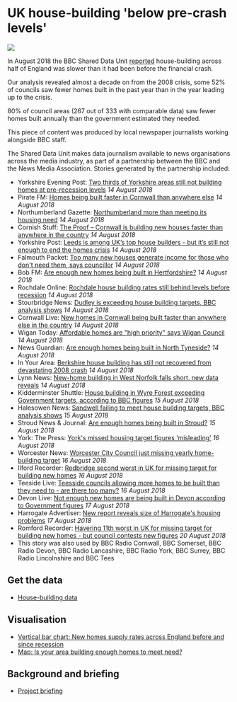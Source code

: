 # UK house-building 'below pre-crash levels'

![](https://ichef.bbci.co.uk/news/624/cpsprodpb/08CB/production/_102815220_map-housebuildmap3-nc.jpg)

In August 2018 the BBC Shared Data Unit [reported](https://www.bbc.co.uk/news/uk-england-45050276) house-building across half of England was slower than it had been before the financial crash.

Our analysis revealed almost a decade on from the 2008 crisis, some 52% of councils saw fewer homes built in the past year than in the year leading up to the crisis.

80% of council areas (267 out of 333 with comparable data) saw fewer homes built annually than the government estimated they needed.

This piece of content was produced by local newspaper journalists working alongside BBC staff.

The Shared Data Unit makes data journalism available to news organisations across the media industry, as part of a partnership between the BBC and the News Media Association. Stories generated by the partnership included:

* Yorkshire Evening Post: [Two thirds of Yorkshire areas still not building homes at pre-recession levels](https://www.yorkshirepost.co.uk/news/politics/two-thirds-of-yorkshire-areas-still-not-building-homes-at-pre-recession-levels-1-9299657) *14 August 2018* 
* Pirate FM: [Homes being built faster in Cornwall than anywhere else](https://www.piratefm.co.uk/news/latest-news/2658597/homes-being-built-faster-in-cornwall-than-anywhere-else/) *14 August 2018*
* Northumberland Gazette: [Northumberland more than meeting its housing need](https://www.northumberlandgazette.co.uk/news/northumberland-more-than-meeting-its-housing-need-1-9298991) *14 August 2018*
* Cornish Stuff: [The Proof – Cornwall is building new houses faster than anywhere in the country](https://cornishstuff.com/2018/08/14/are-we-building-enough-homes/) *14 August 2018*
* Yorkshire Post: [Leeds is among UK’s top house builders - but it’s still not enough to end the homes crisis](https://www.yorkshireeveningpost.co.uk/news/politics/leeds-is-among-uk-s-top-house-builders-but-it-s-still-not-enough-to-end-the-homes-crisis-1-9299855) *14 August 2018*
* Falmouth Packet: [Too many new houses generate income for those who don't need them, says councillor](http://www.falmouthpacket.co.uk/news/16417066.too-many-new-houses-generate-income-for-those-who-dont-need-them-says-councillor/) *14 August 2018*
* Bob FM: [Are enough new homes being built in Hertfordshire?](http://www.bobfm.co.uk/news/local-news/are-enough-new-homes-being-built-in-hertfordshire/) *14 August 2018*
* Rochdale Online: [Rochdale house building rates still behind levels before recession](https://www.rochdaleonline.co.uk/news-features/2/news-headlines/121268/rochdale-house-building-rates-still-behind-levels-before-recession) *14 August 2018*
* Stourbridge News: [Dudley is exceeding house building targets, BBC analysis shows](http://www.stourbridgenews.co.uk/news/16415167.display/) *14 August 2018*
* Cornwall Live: [New homes in Cornwall being built faster than anywhere else in the country](https://www.cornwalllive.com/news/cornwall-news/new-homes-cornwall-being-built-1894283) *14 August 2018*
* Wigan Today: [Affordable homes are "high priority" says Wigan Council](https://www.wigantoday.net/news/affordable-homes-are-high-priority-says-wigan-council-1-9300317) *14 August 2018*
* News Guardian: [Are enough homes being built in North Tyneside?](https://www.newsguardian.co.uk/news/are-enough-homes-being-built-in-north-tyneside-1-9299664) *14 August 2018*
* In Your Area: [Berkshire house building has still not recovered from devastating 2008 crash](https://www.inyourarea.co.uk/news/berkshire-house-building-has-still-not-recovered-from-devastating-2008-crash/) *14 August 2018*
* Lynn News: [New-home building in West Norfolk falls short, new data reveals](https://www.lynnnews.co.uk/news/new-home-building-in-west-norfolk-falls-short-new-data-reveals-9006087/) *14 August 2018*
* Kidderminster Shuttle: [House building in Wyre Forest exceeding Government targets, according to BBC figures](http://www.kidderminstershuttle.co.uk/news/16420397.house-building-in-wyre-forest-exceeding-government-targets-according-to-bbc-figures/) *15 August 2018*
* Halesowen News: [Sandwell failing to meet house building targets, BBC analysis shows](http://www.halesowennews.co.uk/news/regional/16417158.display/) *15 August 2018*
* Stroud News & Journal: [Are enough homes being built in Stroud?](http://www.stroudnewsandjournal.co.uk/news/16421513.are-enough-homes-being-built-in-stroud/) *15 August 2018*
* York: The Press: [York's missed housing target figures ‘misleading’](http://www.yorkpress.co.uk/news/16420570.yorks-missed-housing-target-figures-misleading/) *16 August 2018*
* Worcester News: [Worcester City Council just missing yearly home-building target](http://www.worcesternews.co.uk/news/16439357.worcester-city-council-just-missing-yearly-home-building-target/) *16 August 2018*
* Ilford Recorder: [Redbridge second worst in UK for missing target for building new homes](http://www.ilfordrecorder.co.uk/news/politics/redbridge-new-home-building-second-worst-1-5653736) *16 August 2018*
* Teeside Live: [Teesside councils allowing more homes to be built than they need to - are there too many?](https://www.gazettelive.co.uk/news/property/teesside-councils-building-more-homes-15037844) *16 August 2018*
* Devon Live: [Not enough new homes are being built in Devon according to Government figures](https://www.devonlive.com/news/devon-news/not-enough-new-homes-being-1910207) *17 August 2018*
* Harrogate Advertiser: [New report reveals size of Harrogate's housing problems](https://www.harrogateadvertiser.co.uk/news/new-report-reveals-size-of-harrogate-s-housing-problems-1-9307046) *17 August 2018*
* Romford Recorder: [Havering 11th worst in UK for missing target for building new homes - but council contests new figures](http://www.romfordrecorder.co.uk/news/politics/havering-new-homes-eleventh-worst-1-5653735) *20 August 2018*
* This story was also used by BBC Radio Cornwall, BBC Somerset, BBC Radio Devon, BBC Radio Lancashire, BBC Radio York, BBC Surrey, BBC Radio Lincolnshire and BBC Tees



## Get the data

* [House-building data](https://docs.google.com/spreadsheets/d/1ZSkk2fGfRWAC0S0v0lwieDNlReLGyj5kCDb-vbmQsSw/edit#gid=459469688)

## Visualisation

* [Vertical bar chart: New homes supply rates across England before and since recession](https://ichef.bbci.co.uk/news/624/cpsprodpb/2FDB/production/_102815221_chart-englandnetadditionssincerecession-kbj7z-nc.png)
* [Map: Is your area building enough homes to meet need?](https://ichef.bbci.co.uk/news/624/cpsprodpb/08CB/production/_102815220_map-housebuildmap3-nc.jpg)

## Background and briefing

* [Project briefing](https://docs.google.com/document/d/1l1pFE9SzXaO-XUBzIaBrXYS71V_4-7WxJfSPWFNHUIg/edit)
